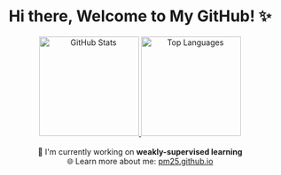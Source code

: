 <div align="center">
    <h1>Hi there, Welcome to My GitHub! ✨</h1>
    <a href="https://github.com/PM25">
        <img height="180em" src="https://github-readme-stats.vercel.app/api?username=pm25&theme=onedark&show_icons=true&rank_icon=github" alt="GitHub Stats" />
        <img height="180em" src="https://github-readme-stats.vercel.app/api/top-langs/?username=pm25&theme=onedark&layout=compact&hide=jupyter%20notebook,html&card_width=230em" alt="Top Languages" />
<!--         <img height="180em" src="https://github-readme-stats.vercel.app/api/wakatime??username=pm25&theme=onedark&layout=compact&langs_count=8&card_width=230em" alt="Top Languages" /> -->
    </a>
</div>
<br/>

<div align="center">
    🔬 I'm currently working on <strong>weakly-supervised learning</strong><br/>
    🌐 Learn more about me: <a href="https://pm25.github.io">pm25.github.io</a><br/>
</div>
